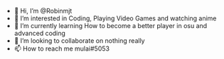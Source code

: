 - 👋 Hi, I’m @Robinmjt
- 👀 I’m interested in Coding, Playing Video Games and watching anime
- 🌱 I’m currently learning How to become a better player in osu and advanced coding
- 💞️ I’m looking to collaborate on nothing really
- 📫 How to reach me mulai#5053

<!---
Robinmjt/Robinmjt is a ✨ special ✨ repository because its `README.md` (this file) appears on your GitHub profile.
You can click the Preview link to take a look at your changes.
--->
